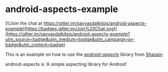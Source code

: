 android-aspects-example
=============

[![Join the chat at https://gitter.im/savvasdalkitsis/android-aspects-example](https://badges.gitter.im/Join%20Chat.svg)](https://gitter.im/savvasdalkitsis/android-aspects-example?utm_source=badge&utm_medium=badge&utm_campaign=pr-badge&utm_content=badge)

This is an example on how to use the [*android-aspects*](https://github.com/shazam/android-aspects) library from [Shazam](https://github.com/shazam)

android-aspects is 'A simple aspecting library for Android'